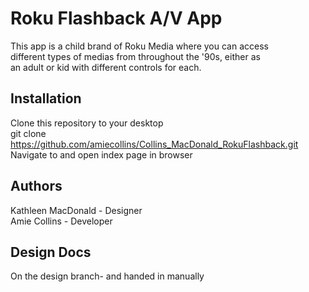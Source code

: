 # Roku Flashback A/V App<br>
This app is a child brand of Roku Media where you can access <br>
different types of medias from throughout the '90s, either as<br>
an adult or kid with different controls for each.

## Installation <br>
Clone this repository to your desktop<br>
git clone https://github.com/amiecollins/Collins_MacDonald_RokuFlashback.git <br>
Navigate to and open index page in browser<br>


## Authors <br>
Kathleen MacDonald - Designer<br>
Amie Collins - Developer 

## Design Docs<br>
On the design branch- and handed in manually
